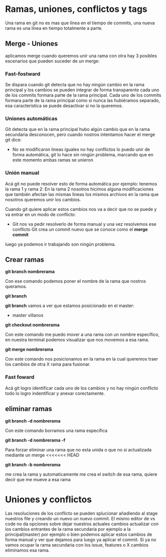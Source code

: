 # Ramas, uniones, conflictos y tags

Una rama en git no es mas que línea en el tiempo de commits, una nueva rama
es una línea en tiempo totalmente a parte.

## Merge - Uniones

aplicamos merge cuando queremos unir una rama con otra
hay 3 posibles escenarios que pueden suceder de un merge:

### Fast-fostward

Se dispara cuando git detecta que no hay ningún cambio en la rama principal y los cambios
se pueden integrar de forma transparente cada uno de los commits formara parte de la rama principal.
Cada uno de los commits formara parte de la rama principal como si nunca las hubiéramos separado, esa
característica se puede desactivar si no la queremos.

### Uniones automáticas

Git detecta que en la rama principal hubo algún cambio que en la rama secundaria desconocen, pero cuando nostros
intentamos hacer el merge git dice:

- No se modificaron lineas iguales no hay conflictos lo puedo unir de forma automática, git lo hace sin ningún problema, marcando
  que en este momento ambas ramas se unieron

### Unión manual

Acá git no puede resolver esto de forma automática por ejemplo:
tenemos la rama 1 y rama 2:
En la rama 2 nosotros hicimos alguna modificaciones que también afectan las mismas lineas los mismos archivos en la rama
que nosotros queremos unir los cambios.

Cuando git quiere aplicar estos cambios nos va a decir que no se puede y va entrar en un modo de conflicto:

- Git nos va pedir resolverlo de forma manual y una vez resolvemos ese conflicto Git crea un commit nuevo que se conoce como el
  **merge commit**

luego ya podemos ir trabajando son ningún problema.

## Crear ramas

**git branch nombrerama**

Con ese comando podemos poner el nombre de la rama que nostros queramos.

**git branch**

**git branch** vamos a ver que estamos posicionado en el master:

- master
  villanos

**git checkout nombrerama**

Con este comando me puedo mover a una rama con un nombre específico, en nuestra terminal podemos
visualizar que nos movemos a esa rama.

**git merge nombrerama**

Con este comando nos posicionamos en la rama en la cual queremos traer los cambios de otra X rama para fusionar.

### Fast foward

Acá git logro identificar cada uno de los cambios y no hay ningún conflicto todo lo logro indentificar y anexar corectamente.

## eliminar ramas

**git branch -d nombrerama**

Con este comando borramos una rama específica

**git branch -d nombrerama -f**

Para forzar eliminar una rama que no esta unida o que no si actualizada mediante un merge
<<<<<<< HEAD

**git branch -b nombrerama**

me crea la rama y automaticamente me crea el switch de esa rama, quiere decir que me mueve a esa rama

# Uniones y conflictos

Las resoluciones de los conflicto se pueden splucionar añadiendo al stage nuestros file y creando un nuevo un nuevo commit.
El mismo editor de vs code no da opciones sobre dejar nuestros actuales cambios actualizar con los cambios entrantes de la rama
secundaria por ejemplo a la principal(master) por ejemplo o bien podemos aplicar estos cambios de forma manual y ver que dejamos
para luego ya aplicar el commit. Si ya no vamos ocupar la rama secundaria con los issue, features o X cambios eliminamos esa
rama.
